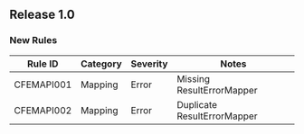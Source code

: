 ## Release 1.0

### New Rules

| Rule ID    | Category | Severity | Notes                       |
|------------|----------|----------|-----------------------------|
| CFEMAPI001 | Mapping  | Error    | Missing ResultErrorMapper   |
| CFEMAPI002 | Mapping  | Error    | Duplicate ResultErrorMapper |